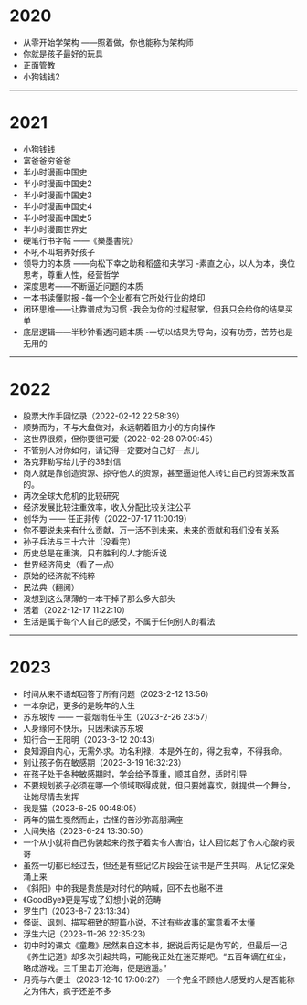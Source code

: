 # 2020

- 从零开始学架构 ——照着做，你也能称为架构师
- 你就是孩子最好的玩具
- 正面管教
- 小狗钱钱2

---
# 2021

- 小狗钱钱
- 富爸爸穷爸爸
- 半小时漫画中国史
- 半小时漫画中国史2
- 半小时漫画中国史3
- 半小时漫画中国史4
- 半小时漫画中国史5
- 半小时漫画世界史
- 硬笔行书字帖 ——《樂墨書院》
- 不吼不叫培养好孩子
- 领导力的本质 ——向松下幸之助和稻盛和夫学习
 -素直之心，以人为本，换位思考，尊重人性，经营哲学
- 深度思考——不断逼近问题的本质
- 一本书读懂财报
 -每一个企业都有它所处行业的烙印
- 闭环思维——让靠谱成为习惯
 -我会为你的过程鼓掌，但我只会给你的结果买单
- 底层逻辑——半秒钟看透问题本质
 -一切以结果为导向，没有功劳，苦劳也是无用的

---
# 2022

- 股票大作手回忆录（2022-02-12 22:58:39）
 - 顺势而为，不与大盘做对，永远朝着阻力小的方向操作
- 这世界很烦，但你要很可爱（2022-02-28 07:09:45）
 - 不管别人对你如何，请记得一定要对自己好一点儿
- 洛克菲勒写给儿子的38封信
 - 商人就是靠创造资源、掠夺他人的资源，甚至逼迫他人转让自己的资源来致富的。
- 两次全球大危机的比较研究
 - 经济发展比较注重效率，收入分配比较关注公平
- 创华为 —— 任正非传（2022-07-17 11:00:19）
 - 你不要说未来有什么贡献，万一活不到未来，未来的贡献和我们没有关系
- 孙子兵法与三十六计（没看完）
 - 历史总是在重演，只有胜利的人才能诉说
- 世界经济简史（看了一点）
 - 原始的经济就不纯粹
- 民法典（翻阅）
 - 没想到这么薄薄的一本干掉了那么多大部头
- 活着（2022-12-17 11:22:10）
 - 生活是属于每个人自己的感受，不属于任何别人的看法

---
# 2023

- 时间从来不语却回答了所有问题（2023-2-12 13:56）
 - 一本杂记，更多的是晚年的人生
- 苏东坡传 —— 一蓑烟雨任平生（2023-2-26 23:57）
 - 人身缘何不快乐，只因未读苏东坡
- 知行合一王阳明（2023-3-12 20:43）
 - 良知源自内心，无需外求。功名利禄，本是外在的，得之我幸，不得我命。
- 别让孩子伤在敏感期（2023-3-19 16:32:23）
 - 在孩子处于各种敏感期时，学会给予尊重，顺其自然，适时引导
 - 不要规划孩子必须在哪一个领域取得成就，但只要她喜欢，就提供一个舞台，让她尽情去发挥
- 我是猫（2023-6-25 00:48:05）
 - 两年的猫生戛然而止，古怪的苦沙弥高朋满座
- 人间失格（2023-6-24 13:30:50）
 - 一个从小就将自己伪装起来的孩子着实令人害怕，让人回忆起了令人心酸的表哥
 - 虽然一切都已经过去，但还是有些记忆片段会在读书是产生共鸣，从记忆深处涌上来
 - 《斜阳》中的我是贵族是对时代的呐喊，回不去也融不进
 - 《GoodBye》更是写成了幻想小说的范畴
- 罗生门（2023-8-7 23:13:34）
 - 怪诞、讽刺、描写细致的短篇小说，不过有些故事的寓意看不太懂
- 浮生六记（2023-11-26 22:35:23）
 - 初中时的课文《童趣》居然来自这本书，据说后两记是伪写的，但最后一记《养生记道》却多次引起共鸣，可能我正处在迷茫期吧。“五百年谪在红尘，略成游戏。三千里击开沧海，便是逍遥。”
- 月亮与六便士（2023-12-10 17:00:27）
 一个完全不顾他人感受的人是否能称之为伟大，疯子还差不多